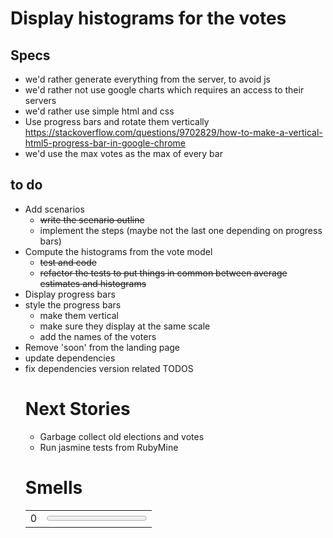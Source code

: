 # Display histograms for the votes

## Specs

* we'd rather generate everything from the server, to avoid js
* we'd rather not use google charts which requires an access to their servers
* we'd rather use simple html and css
* Use progress bars and rotate them vertically https://stackoverflow.com/questions/9702829/how-to-make-a-vertical-html5-progress-bar-in-google-chrome
* we'd use the max votes as the max of every bar

## to do
* Add scenarios
    * ~~write the scenario outline~~
    * implement the steps (maybe not the last one depending on progress bars)
* Compute the histograms from the vote model
    * ~~test and code~~
    * ~~refactor the tests to put things in common between average estimates and histograms~~
* Display progress bars
  <table><tr><td><span>0</span></td><td><progress value="0" max="2"></progress></td></tr>
* style the progress bars
    * make them vertical
    * make sure they display at the same scale
    * add the names of the voters
* Remove 'soon' from the landing page
* update dependencies
* fix dependencies version related TODOS

# Next Stories

* Garbage collect old elections and votes
* Run jasmine tests from RubyMine

# Smells
